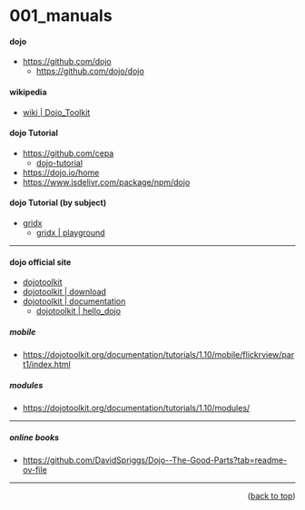 <a name="topage"></a>

# 001_manuals

#### dojo

* https://github.com/dojo
   * https://github.com/dojo/dojo


#### wikipedia
* [wiki | Dojo_Toolkit](https://en.wikipedia.org/wiki/Dojo_Toolkit)


#### dojo Tutorial
* https://github.com/cepa
   * [dojo-tutorial](https://github.com/cepa/dojo-tutorial)
* https://dojo.io/home
* https://www.jsdelivr.com/package/npm/dojo


#### dojo Tutorial (by subject)
* [gridx](https://oria.github.io/gridx/playground.html)
   * [gridx | playground](https://oria.github.io/gridx/gridx/tests/demo/playground.html)

----- 
#### dojo official site
* [dojotoolkit](https://dojotoolkit.org/)
* [dojotoolkit | download](https://dojotoolkit.org/download/)
* [dojotoolkit | documentation](https://dojotoolkit.org/documentation/)
   * [dojotoolkit | hello_dojo](https://dojotoolkit.org/documentation/tutorials/1.10/hello_dojo/index.html) 

##### mobile
* https://dojotoolkit.org/documentation/tutorials/1.10/mobile/flickrview/part1/index.html


##### modules
   * https://dojotoolkit.org/documentation/tutorials/1.10/modules/

-----

##### online books
* https://github.com/DavidSpriggs/Dojo--The-Good-Parts?tab=readme-ov-file

-----

<p align="right">(<a href="#topage">back to top</a>)</p>
<br/>
<br/>
